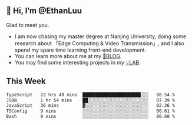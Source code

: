 ## 👋 Hi, I’m @EthanLuu

Glad to meet you.

- I am now chasing my master degree at Nanjing University, doing some research about 「Edge Computing & Video Transmission」, and I also spend my spare time learning front-end development.
- You can learn more about me at my [📝BLOG](https://blog.ethanloo.cn).
- You may find some interesting projects in my [💡LAB](https://lab.ethanloo.cn).

## This Week
<!--START_SECTION:waka-->

```txt
TypeScript   22 hrs 49 mins  ██████████████████████░░░   88.54 %
JSON         1 hr 54 mins    ██░░░░░░░░░░░░░░░░░░░░░░░   07.39 %
JavaScript   36 mins         ▓░░░░░░░░░░░░░░░░░░░░░░░░   02.36 %
TSConfig     9 mins          ░░░░░░░░░░░░░░░░░░░░░░░░░   00.61 %
Bash         9 mins          ░░░░░░░░░░░░░░░░░░░░░░░░░   00.60 %
```

<!--END_SECTION:waka-->
